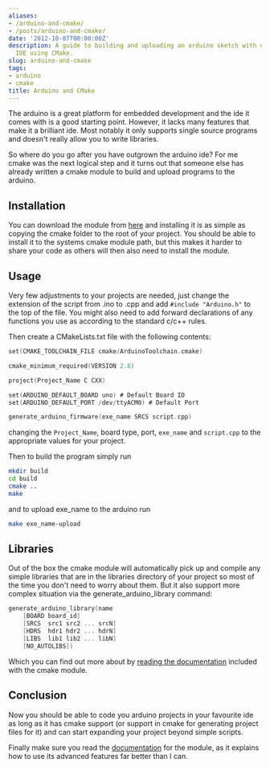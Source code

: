 ```yaml
---
aliases:
- /arduino-and-cmake/
- /posts/arduino-and-cmake/
date: '2012-10-07T00:00:00Z'
description: A guide to building and uploading an arduino sketch with out the Arduino
  IDE using CMake.
slug: arduino-and-cmake
tags:
- arduino
- cmake
title: Arduino and CMake
---
```


The arduino is a great platform for embedded development and the ide it comes
with is a good starting point. However, it lacks many features that make it a
brilliant ide. Most notably it only supports single source programs and doesn't
really allow you to write libraries.

So where do you go after you have outgrown the arduino ide? For me cmake was the
next logical step and it turns out that someone else has already written a cmake
module to build and upload programs to the arduino.

## Installation

You can download the module from [here][arduino-cmake] and installing it is as
simple as copying the cmake folder to the root of your project. You should be
able to install it to the systems cmake module path, but this makes it harder
to share your code as others will then also need to install the module.

[arduino-cmake]: https://github.com/queezythegreat/arduino-cmake

## Usage

Very few adjustments to your projects are needed, just change the extension of
the script from .ino to .cpp and add `#include "Arduino.h"` to the top of the
file. You might also need to add forward declarations of any functions you use
as according to the standard c/c++ rules.

Then create a CMakeLists.txt file with the following contents:

```c
set(CMAKE_TOOLCHAIN_FILE cmake/ArduinoToolchain.cmake)

cmake_minimum_required(VERSION 2.8)

project(Project_Name C CXX)

set(ARDUINO_DEFAULT_BOARD uno) # Default Board ID
set(ARDUINO_DEFAULT_PORT /dev/ttyACM0) # Default Port

generate_arduino_firmware(exe_name SRCS script.cpp)
```

changing the `Project_Name`, board type, port, `exe_name` and `script.cpp` to the
appropriate values for your project.

Then to build the program simply run

```bash
mkdir build
cd build
cmake ..
make
```

and to upload exe_name to the arduino run

```bash
make exe_name-upload
```

## Libraries

Out of the box the cmake module will automatically pick up and compile any
simple libraries that are in the libraries directory of your project so most of
the time you don't need to worry about them. But it also support more complex
situation via the generate_arduino_library command:

```c
generate_arduino_library(name
    [BOARD board_id]
    [SRCS  src1 src2 ... srcN]
    [HDRS  hdr1 hdr2 ... hdrN]
    [LIBS  lib1 lib2 ... libN]
    [NO_AUTOLIBS])
```

Which you can find out more about by [reading the documentation][README.rst]
included with the cmake module.

[README.rst]: https://github.com/queezythegreat/arduino-cmake/blob/master/README.rst

## Conclusion

Now you should be able to code you arduino projects in your favourite ide as
long as it has cmake support (or support in cmake for generating project files
for it) and can start expanding your project beyond simple scripts.

Finally make sure you read the [documentation] for the module, as it explains
how to use its advanced features far better than I can.

[documentation]: https://github.com/queezythegreat/arduino-cmake/blob/master/README.rst
